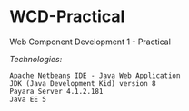# WCD-Practical
Web Component Development 1 - Practical


_Technologies:_

    Apache Netbeans IDE - Java Web Application
    JDK (Java Development Kid) version 8
    Payara Server 4.1.2.181
    Java EE 5